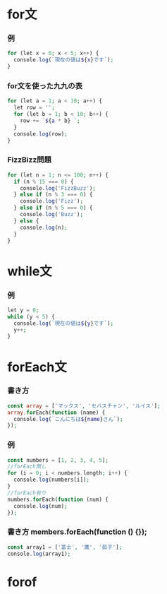 # for文
### 例
```php
for (let x = 0; x < 5; x++) {
  console.log(`現在の値は${x}です`);
}
```
### for文を使った九九の表
```php
for (let a = 1; a < 10; a++) {
  let row = '';
  for (let b = 1; b < 10; b++) {
    row += `${a * b} `;
  }
  console.log(row);
}
```
### FizzBizz問題
```php
for (let n = 1; n <= 100; n++) {
  if (n % 15 === 0) {
    console.log('FizzBuzz');
  } else if (n % 3 === 0) {
    console.log('Fizz');
  } else if (n % 5 === 0) {
    console.log('Buzz');
  } else {
    console.log(n);
  }
}
```
# while文
### 例
```php
let y = 0;
while (y < 5) {
  console.log(`現在の値は${y}です`);
  y++;
}
```
# forEach文
### 書き方
```php
const array = ['マックス', 'セバスチャン', 'ルイス'];
array.forEach(function (name) {
  console.log(`こんにちは${name}さん`);
});
```
### 例
```php
const numbers = [1, 2, 3, 4, 5];
//forEach無し
for (i = 0; i < numbers.length; i++) {
  console.log(numbers[i]);
}
//forEach有り
numbers.forEach(function (num) {
  console.log(num);
});
```
### 書き方 members.forEach(function () {});
```php
const array1 = ['富士', '鷹', '茹子'];
console.log(array1);
```
# forof
